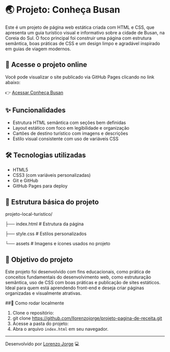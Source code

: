 # 🌏 Projeto: Conheça Busan

Este é um projeto de página web estática criada com HTML e CSS, que apresenta um guia turístico visual e informativo sobre a cidade de Busan, na Coreia do Sul. O foco principal foi construir uma página com estrutura semântica, boas práticas de CSS e um design limpo e agradável inspirado em guias de viagem modernos.

## 🔗 Acesse o projeto online
Você pode visualizar o site publicado via GitHub Pages clicando no link abaixo:

👉 [Acessar Conheça Busan](https://llorenzojorge.github.io/projeto-local-turistico/)

## ✨ Funcionalidades
- Estrutura HTML semântica com seções bem definidas
- Layout estático com foco em legibilidade e organização
- Cartões de destino turístico com imagens e descrições
- Estilo visual consistente com uso de variáveis CSS

## 🛠️ Tecnologias utilizadas
- HTML5
- CSS3 (com variáveis personalizadas)
- Git e GitHub
- GitHub Pages para deploy

## 📁 Estrutura básica do projeto
projeto-local-turistico/

├── index.html # Estrutura da página

├── style.css  # Estilos personalizados

└── assets # Imagens e ícones usados no projeto

## 📌 Objetivo do projeto
Este projeto foi desenvolvido com fins educacionais, como prática de conceitos fundamentais do desenvolvimento web, como estruturação semântica, uso de CSS com boas práticas e publicação de sites estáticos. Ideal para quem está aprendendo front-end e deseja criar páginas organizadas e visualmente atrativas.

##🚀 Como rodar localmente

1. Clone o repositório:
2. git clone https://github.com/llorenzojorge/projeto-pagina-de-receita.git
3. Acesse a pasta do projeto:
4. Abra o arquivo `index.html` em seu navegador.

---

Desenvolvido por [Lorenzo Jorge](https://github.com/llorenzojorge) 💻
